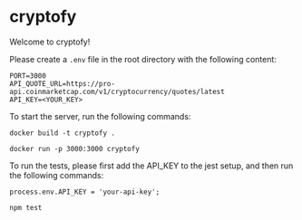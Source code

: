 # cryptofy

Welcome to cryptofy!

Please create a `.env` file in the root directory with the following content:

```
PORT=3000
API_QUOTE_URL=https://pro-api.coinmarketcap.com/v1/cryptocurrency/quotes/latest
API_KEY=<YOUR_KEY>
```

To start the server, run the following commands:

```
docker build -t cryptofy .

docker run -p 3000:3000 cryptofy
```

To run the tests, please first add
the API_KEY to the jest setup, and then run the following commands:

```
process.env.API_KEY = 'your-api-key';
```

```
npm test
```